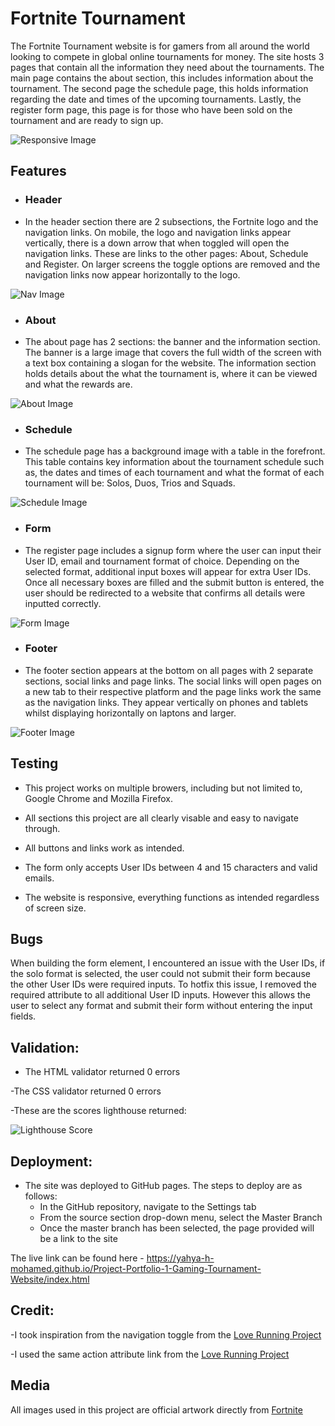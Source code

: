 # Fortnite Tournament

The Fortnite Tournament website is for gamers from all around the world looking to compete in global online tournaments for money. The site hosts 3 pages that contain all the information they need about the tournaments. The main page contains the about section, this includes information about the tournament. The second page the schedule page, this holds information regarding the date and times of the upcoming tournaments. Lastly, the register form page, this page is for those who have been sold on the tournament and are ready to sign up.

![Responsive Image](assets/images/Responsive.png)

## Features

- ### Header
   
- In the header section there are 2 subsections, the Fortnite logo and the navigation links. On mobile, the logo and navigation links       appear vertically, there is a down arrow that when toggled will open the navigation links. These are links to the other pages:            About, Schedule and Register. On larger screens the toggle options are removed and the navigation links now appear horizontally to        the logo.

![Nav Image](assets/images/Nav.png)
      
- ### About
  
- The about page has 2 sections: the banner and the information section. The banner is a large image that covers the full width of          the screen with a text box containing a slogan for the website. The information section holds details about the what the tournament       is, where it can be viewed and what the rewards are.

![About Image](assets/images/About.png)
      
- ### Schedule
  
- The schedule page has a background image with a table in the forefront. This table contains key information about the tournament          schedule such as, the dates and times of each tournament and what the format of each tournament will be: Solos, Duos, Trios and           Squads.

![Schedule Image](assets/images/Schedule.png)
      
- ### Form

- The register page includes a signup form where the user can input their User ID, email and tournament format of choice. Depending         on the selected format, additional input boxes will appear for extra User IDs. Once all necessary boxes are filled and the submit         button is entered, the user should be redirected to a website that confirms all details were inputted correctly.
 
![Form Image](assets/images/Form.png)
  
-  ### Footer
  
- The footer section appears at the bottom on all pages with 2 separate sections, social links and page links. The social links will        open pages on a new tab to their respective platform and the page links work the same as the navigation links. They appear vertically     on phones and tablets whilst displaying horizontally on laptons and larger.
   
![Footer Image](assets/images/Footer.png)

## Testing

- This project works on multiple browers, including but not limited to, Google Chrome and Mozilla Firefox.

- All sections this project are all clearly visable and easy to navigate through.

- All buttons and links work as intended.

- The form only accepts User IDs between 4 and 15 characters and valid emails.

- The website is responsive, everything functions as intended regardless of screen size.
    
## Bugs
    
When building the form element, I encountered an issue with the User IDs, if the solo format is selected, the user could not submit       their form because the other User IDs were required inputs. To hotfix this issue, I removed the required attribute to all additional      User ID inputs. However this allows the user to select any format and submit their form without entering the input fields.

## Validation:
- The HTML validator returned 0 errors

-The CSS validator returned 0 errors

-These are the scores lighthouse returned:

![Lighthouse Score](assets/images/Lighthouse(2).png)

## Deployment:

- The site was deployed to GitHub pages. The steps to deploy are as follows: 
  - In the GitHub repository, navigate to the Settings tab 
  - From the source section drop-down menu, select the Master Branch
  - Once the master branch has been selected, the page provided will be a link to the site

The live link can be found here - https://yahya-h-mohamed.github.io/Project-Portfolio-1-Gaming-Tournament-Website/index.html

## Credit:

-I took inspiration from the navigation toggle from the   [Love Running Project](https://github.com/Code-Institute-Solutions/love-running-v3/tree/main) 

-I used the same action attribute link from the [Love Running Project](https://github.com/Code-Institute-Solutions/love-running-v3/tree/main) 


## Media

All images used in this project are official artwork directly from [Fortnite](https://www.fortnite.com/) 

